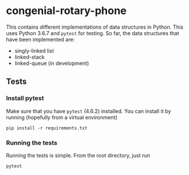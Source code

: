 # congenial-rotary-phone

This contains different implementations of data structures in Python. This uses
Python 3.6.7 and `pytest` for testing. So far, the data structures that have
been implemented are:

- singly-linked list
- linked-stack
- linked-queue (in development)

## Tests

### Install pytest
Make sure that you have `pytest` (4.6.2) installed. You can install it by
running (hopefully from a virtual environment)

`pip install -r requirements.txt`

### Running the tests

Running the tests is simple. From the root directory, just run

`pytest`
